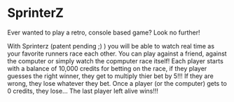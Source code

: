 # SprinterZ

Ever wanted to play a retro, console based game? Look no further!

With Sprinterz (patent pending ;) ) you will be able to watch real time as your favorite runners race each other.
You can play against a friend, against the computer or simply watch the copmputer race itself!
Each player starts with a balance of 10,000 credits for betting on the race, if they player guesses the right winner, they get to multiply thier bet by 5!!!
If they are wrong, they lose whatever they bet. Once a player (or the computer) gets to 0 credits, they lose...
The last player left alive wins!!!
